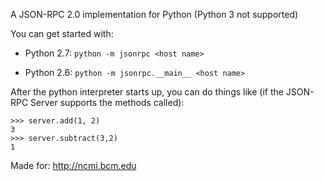 A JSON-RPC 2.0 implementation for Python (Python 3 not supported)


You can get started with:

- Python 2.7: `python -m jsonrpc <host name>`

- Python 2.6: `python -m jsonrpc.__main__ <host name>`

After the python interpreter starts up, you can do things like
(if the JSON-RPC Server supports the methods called):

    >>> server.add(1, 2)
    3
    >>> server.subtract(3,2)
    1


Made for:
    http://ncmi.bcm.edu